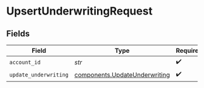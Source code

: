 # UpsertUnderwritingRequest


## Fields

| Field                                                                          | Type                                                                           | Required                                                                       | Description                                                                    |
| ------------------------------------------------------------------------------ | ------------------------------------------------------------------------------ | ------------------------------------------------------------------------------ | ------------------------------------------------------------------------------ |
| `account_id`                                                                   | *str*                                                                          | :heavy_check_mark:                                                             | N/A                                                                            |
| `update_underwriting`                                                          | [components.UpdateUnderwriting](../../models/components/updateunderwriting.md) | :heavy_check_mark:                                                             | N/A                                                                            |